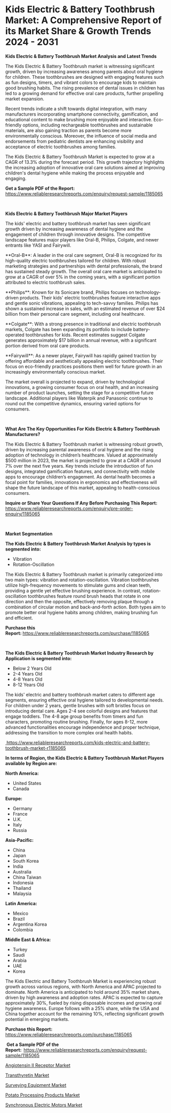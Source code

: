 <p><h1>Kids Electric & Battery Toothbrush Market: A Comprehensive Report of its Market Share & Growth Trends 2024 - 2031</h1></p><p><strong>Kids Electric & Battery Toothbrush Market Analysis and Latest Trends</strong></p>
<p><p>The Kids Electric & Battery Toothbrush market is witnessing significant growth, driven by increasing awareness among parents about oral hygiene for children. These toothbrushes are designed with engaging features such as fun designs, timers, and vibrant colors to encourage kids to maintain good brushing habits. The rising prevalence of dental issues in children has led to a growing demand for effective oral care products, further propelling market expansion.</p><p>Recent trends indicate a shift towards digital integration, with many manufacturers incorporating smartphone connectivity, gamification, and educational content to make brushing more enjoyable and interactive. Eco-friendly options, including rechargeable toothbrushes and sustainable materials, are also gaining traction as parents become more environmentally conscious. Moreover, the influence of social media and endorsements from pediatric dentists are enhancing visibility and acceptance of electric toothbrushes among families.</p><p>The Kids Electric & Battery Toothbrush Market is expected to grow at a CAGR of 13.3% during the forecast period. This growth trajectory highlights the increasing adoption of innovative oral care solutions aimed at improving children's dental hygiene while making the process enjoyable and engaging.</p></p>
<p><strong>Get a Sample PDF of the Report:&nbsp;</strong> <a href="https://www.reliableresearchreports.com/enquiry/request-sample/1185065?utm_campaign=113&utm_medium=2&utm_source=Github&utm_content=ia&utm_term=22102024&utm_id=kids-electric-battery-toothbrush">https://www.reliableresearchreports.com/enquiry/request-sample/1185065</a></p>
<p>&nbsp;</p>
<p><strong>Kids Electric & Battery Toothbrush Major Market Players</strong></p>
<p><p>The kids' electric and battery toothbrush market has seen significant growth driven by increasing awareness of dental hygiene and the engagement of children through innovative designs. The competitive landscape features major players like Oral-B, Philips, Colgate, and newer entrants like YASI and Fairywill.</p><p>**Oral-B**: A leader in the oral care segment, Oral-B is recognized for its high-quality electric toothbrushes tailored for children. With robust marketing strategies and partnerships with dental professionals, the brand has sustained steady growth. The overall oral care market is anticipated to grow at a CAGR of over 5% in the coming years, with a significant portion attributed to electric toothbrush sales.</p><p>**Philips**: Known for its Sonicare brand, Philips focuses on technology-driven products. Their kids' electric toothbrushes feature interactive apps and gentle sonic vibrations, appealing to tech-savvy families. Philips has shown a sustained increase in sales, with an estimated revenue of over $24 billion from their personal care segment, including oral healthcare.</p><p>**Colgate**: With a strong presence in traditional and electric toothbrush markets, Colgate has been expanding its portfolio to include battery-operated toothbrushes for kids. Recent estimates suggest Colgate generates approximately $17 billion in annual revenue, with a significant portion derived from oral care products.</p><p>**Fairywill**: As a newer player, Fairywill has rapidly gained traction by offering affordable and aesthetically appealing electric toothbrushes. Their focus on eco-friendly practices positions them well for future growth in an increasingly environmentally conscious market.</p><p>The market overall is projected to expand, driven by technological innovations, a growing consumer focus on oral health, and an increasing number of product launches, setting the stage for a competitive future landscape. Additional players like Waterpik and Panasonic continue to round out the competitive dynamics, ensuring varied options for consumers.</p></p>
<p>&nbsp;</p>
<p><strong>What Are The Key Opportunities For Kids Electric & Battery Toothbrush Manufacturers?</strong></p>
<p><p>The Kids Electric & Battery Toothbrush market is witnessing robust growth, driven by increasing parental awareness of oral hygiene and the rising adoption of technology in children’s healthcare. Valued at approximately $500 million in 2023, the market is projected to grow at a CAGR of around 7% over the next five years. Key trends include the introduction of fun designs, integrated gamification features, and connectivity with mobile apps to encourage children’s engagement. As dental health becomes a focal point for families, innovations in ergonomics and effectiveness will shape the future landscape of this market, appealing to health-conscious consumers.</p></p>
<p><strong>Inquire or Share Your Questions If Any Before Purchasing This Report:</strong> <a href="https://www.reliableresearchreports.com/enquiry/pre-order-enquiry/1185065?utm_campaign=113&utm_medium=2&utm_source=Github&utm_content=ia&utm_term=22102024&utm_id=kids-electric-battery-toothbrush">https://www.reliableresearchreports.com/enquiry/pre-order-enquiry/1185065</a></p>
<p>&nbsp;</p>
<p><strong>Market Segmentation</strong></p>
<p><strong>The Kids Electric & Battery Toothbrush Market Analysis by types is segmented into:</strong></p>
<p><ul><li>Vibration</li><li>Rotation-Oscillation</li></ul></p>
<p><p>The Kids Electric & Battery Toothbrush market is primarily categorized into two main types: vibration and rotation-oscillation. Vibration toothbrushes utilize high-frequency movements to stimulate gums and clean teeth, providing a gentle yet effective brushing experience. In contrast, rotation-oscillation toothbrushes feature round brush heads that rotate in one direction and then the opposite, effectively removing plaque through a combination of circular motion and back-and-forth action. Both types aim to promote better oral hygiene habits among children, making brushing fun and efficient.</p></p>
<p><strong>Purchase this Report:&nbsp;</strong><a href="https://www.reliableresearchreports.com/purchase/1185065?utm_campaign=113&utm_medium=2&utm_source=Github&utm_content=ia&utm_term=22102024&utm_id=kids-electric-battery-toothbrush">https://www.reliableresearchreports.com/purchase/1185065</a></p>
<p>&nbsp;</p>
<p><strong>The Kids Electric & Battery Toothbrush Market Industry Research by Application is segmented into:</strong></p>
<p><ul><li>Below 2 Years Old</li><li>2-4 Years Old</li><li>4-8 Years Old</li><li>8-12 Years Old</li></ul></p>
<p><p>The kids' electric and battery toothbrush market caters to different age segments, ensuring effective oral hygiene tailored to developmental needs. For children under 2 years, gentle brushes with soft bristles focus on introducing dental care. Ages 2-4 see colorful designs and features that engage toddlers. The 4-8 age group benefits from timers and fun characters, promoting routine brushing. Finally, for ages 8-12, more advanced functionalities encourage independence and proper technique, addressing the transition to more complex oral health habits.</p></p>
<p><a href="https://www.reliableresearchreports.com/kids-electric-and-battery-toothbrush-market-r1185065?utm_campaign=113&utm_medium=2&utm_source=Github&utm_content=ia&utm_term=22102024&utm_id=kids-electric-battery-toothbrush">&nbsp;https://www.reliableresearchreports.com/kids-electric-and-battery-toothbrush-market-r1185065</a></p>
<p><strong>In terms of Region, the Kids Electric & Battery Toothbrush Market Players available by Region are:</strong></p>
<p>
    <p> <strong> North America: </strong>
        <ul>
            <li>United States</li>
            <li>Canada</li>
        </ul>
        </p> 
    <p> <strong> Europe: </strong>
        <ul>
            <li>Germany</li>
            <li>France</li>
            <li>U.K.</li>
            <li>Italy</li>
            <li>Russia</li>
        </ul>
        </p> 
    <p> <strong> Asia-Pacific: </strong>
        <ul>
            <li>China</li>
            <li>Japan</li>
            <li>South Korea</li>
            <li>India</li>
            <li>Australia</li>
            <li>China Taiwan</li>
            <li>Indonesia</li>
            <li>Thailand</li>
            <li>Malaysia</li>
        </ul>
        </p> 
    <p> <strong> Latin America: </strong>
        <ul>
            <li>Mexico</li>
            <li>Brazil</li>
            <li>Argentina Korea</li>
            <li>Colombia</li>
        </ul>
        </p> 
    <p> <strong> Middle East & Africa: </strong>
        <ul>
            <li>Turkey</li>
            <li>Saudi</li>
            <li>Arabia</li>
            <li>UAE</li>
            <li>Korea</li>
        </ul>
    </p>
    </p>
<p><p>The Kids Electric and Battery Toothbrush Market is experiencing robust growth across various regions, with North America and APAC projected to dominate. North America is anticipated to hold around 35% market share, driven by high awareness and adoption rates. APAC is expected to capture approximately 30%, fueled by rising disposable incomes and growing oral hygiene awareness. Europe follows with a 25% share, while the USA and China together account for the remaining 10%, reflecting significant growth potential in emerging markets.</p></p>
<p><strong>Purchase this Report: </strong><a href="https://www.reliableresearchreports.com/purchase/1185065?utm_campaign=113&utm_medium=2&utm_source=Github&utm_content=ia&utm_term=22102024&utm_id=kids-electric-battery-toothbrush">https://www.reliableresearchreports.com/purchase/1185065</a></p>
<p>&nbsp;<strong>Get a Sample PDF of the Report:&nbsp;&nbsp;</strong><a href="https://www.reliableresearchreports.com/enquiry/request-sample/1185065?utm_campaign=113&utm_medium=2&utm_source=Github&utm_content=ia&utm_term=22102024&utm_id=kids-electric-battery-toothbrush">https://www.reliableresearchreports.com/enquiry/request-sample/1185065</a></p>
<p><strong></strong></p>
<p><p><a href="https://www.linkedin.com/pulse/angiotensin-ii-receptor-industry-resonance-95-amplification-across-hptjf?utm_campaign=113&utm_medium=2&utm_source=Github&utm_content=ia&utm_term=22102024&utm_id=kids-electric-battery-toothbrush">Angiotensin II Receptor Market</a></p><p><a href="https://www.linkedin.com/pulse/strategic-market-insights-navigating-global-transthyretin-landscape-0szgf?utm_campaign=113&utm_medium=2&utm_source=Github&utm_content=ia&utm_term=22102024&utm_id=kids-electric-battery-toothbrush">Transthyretin Market</a></p><p><a href="https://issuu.com/reportprime-2/docs/surveying-equipment-market-size-203_6c6a3382501bf8?utm_campaign=113&utm_medium=2&utm_source=Github&utm_content=ia&utm_term=22102024&utm_id=kids-electric-battery-toothbrush">Surveying Equipment Market</a></p><p><a href="https://github.com/OrlandoHBarks/Market-Research-Report-List-1/blob/main/potato-processing-products-market.md?utm_campaign=113&utm_medium=2&utm_source=Github&utm_content=ia&utm_term=22102024&utm_id=kids-electric-battery-toothbrush">Potato Processing Products Market</a></p><p><a href="https://issuu.com/reportprime-2/docs/synchronous-electric-motors-market-_34d9e3fa487d68?utm_campaign=113&utm_medium=2&utm_source=Github&utm_content=ia&utm_term=22102024&utm_id=kids-electric-battery-toothbrush">Synchronous Electric Motors Market</a></p></p>